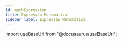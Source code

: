 ```yaml
---
id: mathExpression
title: Expressão Matemática
sidebar_label: Expressão Matemática
---
```

import useBaseUrl from "@docusaurus/useBaseUrl";

<link rel="stylesheet" href={useBaseUrl("katex/katex.min.css")} />